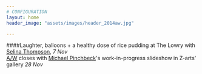 ```yaml
---
# CONFIGURATION
layout: home
header_image: "assets/images/header_2014aw.jpg"

---
```

####Laughter, balloons + a healthy dose of rice pudding at The Lowry with [Selina Thompson](/current/2014-autumnwinter/thompson), *7 Nov*<br>[A/W](/current/2014-autumnwinter) closes with [Michael Pinchbeck](/current/2014-autumnwinter/pinchbeck)'s work-in-progress slideshow in Z-arts' gallery *28 Nov*
